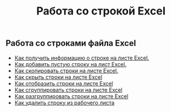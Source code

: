 ﻿---
title: Работа со строкой Excel
second_title: Aspose.Cells Cloud Documen
linktitle: Ряд
type: docs
url: /ru/rows/
aliases: [/working-with-rows/]
keywords: Working with rows on an Excel file
description: Aspose.Cells Cloud REST API поддерживает работу со строками в файле Excel. SDK поддерживает различные языки разработки, включая Android, C#, Go, Java, NodeJS, Perl, PHP, Python, Ruby и Swift.
weight: 100
kwords: Excel, Office Облако, REST API, Электронная таблица, PDF, CSV, Json, Markdown, Строки
---
## Работа со строками файла Excel

- [Как получить информацию о строке на листе Excel.](/cells/ru/rows/get/row/)
- [Как добавить пустую строку на лист Excel.](/cells/ru/rows/add/row/)
- [Как скопировать строки на листе Excel.](/cells/ru/rows/copy/)
- [Как скрыть строки на листе Excel](/cells/ru/rows/hide/)
- [Как отобразить строки на листе Excel](/cells/ru/rows/unhide/)
- [Как сгруппировать строки на листе Excel](/cells/ru/rows/group/)
- [Как разгруппировать строки на листе Excel](/cells/ru/rows/ungroup/)
- [Как удалить строку из рабочего листа](/cells/ru/rows/delete/)
